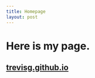 ```yaml
---
title: Homepage
layout: post
---
```


# Here is my page.
## [trevisg.github.io](https://trevisg.github.io)
